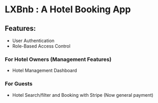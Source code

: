 # LXBnb : A Hotel Booking App

## Features:
- User Authentication 
- Role-Based Access Control 

### For Hotel Owners (Management Features)
   - Hotel Management Dashboard

### For Guests 
   - Hotel Search/filter and Booking with Stripe (Now general payment)

